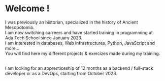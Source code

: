 <h1>Welcome !</h1>

I was previously an historian, specialized in the history of Ancient Mesopotomia.
<br>I am now switching carreers and have started training in programming at <a url="https://adatechschool.fr/">Ada Tech School</a> since January 2023.
<br>I am interested in databases, Web infrastructures, Python, JavaScript and more...
<br>You will find here my different projects & exercizes made during my training.

<br>I am looking for an apprenticeship of 12 months as a backend / full-stack developer or as a DevOps, starting from October 2023.
